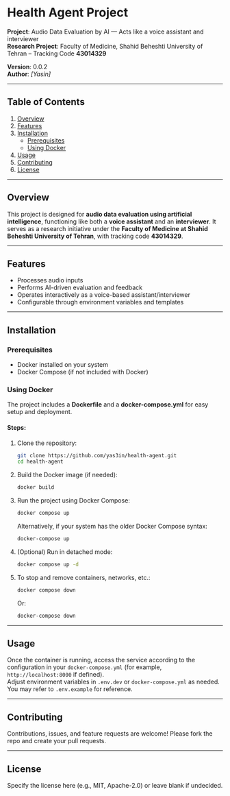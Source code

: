 # Health Agent Project

**Project**: Audio Data Evaluation by AI — Acts like a voice assistant and interviewer  
**Research Project**: Faculty of Medicine, Shahid Beheshti University of Tehran – Tracking Code **43014329**

**Version**: 0.0.2  
**Author**: _[Yasin]_

---

## Table of Contents

1. [Overview](#overview)  
2. [Features](#features)  
3. [Installation](#installation)  
   - [Prerequisites](#prerequisites)  
   - [Using Docker](#using-docker)  
4. [Usage](#usage)  
5. [Contributing](#contributing)  
6. [License](#license)

---

## Overview

This project is designed for **audio data evaluation using artificial intelligence**, functioning like both a **voice assistant** and an **interviewer**. It serves as a research initiative under the **Faculty of Medicine at Shahid Beheshti University of Tehran**, with tracking code **43014329**.

---

## Features

- Processes audio inputs
- Performs AI-driven evaluation and feedback
- Operates interactively as a voice-based assistant/interviewer
- Configurable through environment variables and templates

---

## Installation

### Prerequisites

- Docker installed on your system  
- Docker Compose (if not included with Docker)

### Using Docker

The project includes a **Dockerfile** and a **docker-compose.yml** for easy setup and deployment.

#### Steps:

1. Clone the repository:  
   ```bash
   git clone https://github.com/yas3in/health-agent.git
   cd health-agent
   ```

2. Build the Docker image (if needed):  
   ```bash
   docker build
   ```

3. Run the project using Docker Compose:  
   ```bash
   docker compose up
   ```

   Alternatively, if your system has the older Docker Compose syntax:  
   ```bash
   docker-compose up
   ```

4. (Optional) Run in detached mode:  
   ```bash
   docker compose up -d
   ```

5. To stop and remove containers, networks, etc.:  
   ```bash
   docker compose down
   ```
   Or:
   ```bash
   docker-compose down
   ```

---

## Usage

Once the container is running, access the service according to the configuration in your `docker-compose.yml` (for example, `http://localhost:8000` if defined).  
Adjust environment variables in `.env.dev` or `docker-compose.yml` as needed. You may refer to `.env.example` for reference.

---

## Contributing

Contributions, issues, and feature requests are welcome! Please fork the repo and create your pull requests.

---

## License

Specify the license here (e.g., MIT, Apache-2.0) or leave blank if undecided.
